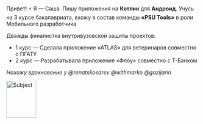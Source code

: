 Привет! ⚡ Я — Саша. Пишу приложения на **Котлин** для **Андроид**.
Учусь на 3 курсе бакалавриата, вхожу в состав команды **«PSU Tools»** в роли Мобильного разработчика  

Дважды финалистка внутривузовской защиты проектов:
- 1 курс — Сделала приложение «ATLAS» для ветеринаров совместно с ПГАТУ
- 2 курс — Разрабатывала приложение «Флоу» совместно с Т-Банком  



*Нахожу вдохновение у @renatskosarev @withmarko @gazijarin* 

<img width="78" height="97" alt="Subject" src="https://github.com/user-attachments/assets/901f4f1c-1b73-4acf-a7cc-97e1b2bc4bd1" />



